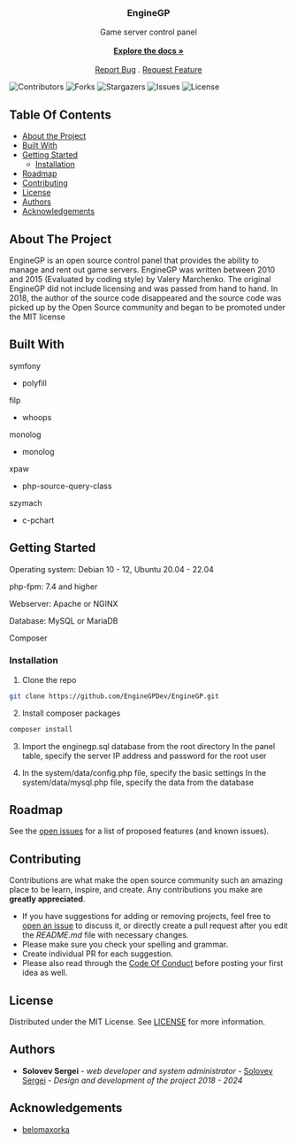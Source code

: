 <br/>
<p align="center">
  <!--<a href="https://github.com/EngineGPDev/EngineGP">
    <img src="images/logo.png" alt="Logo" width="80" height="80">
  </a>-->

  <h3 align="center">EngineGP</h3>

  <p align="center">
    Game server control panel
    <br/>
    <br/>
    <a href="https://github.com/EngineGPDev/EngineGP"><strong>Explore the docs »</strong></a>
    <br/>
    <br/>
    <a href="https://github.com/EngineGPDev/EngineGP/issues">Report Bug</a>
    .
    <a href="https://github.com/EngineGPDev/EngineGP/issues">Request Feature</a>
  </p>
</p>

![Contributors](https://img.shields.io/github/contributors/EngineGPDev/EngineGP?color=dark-green) ![Forks](https://img.shields.io/github/forks/EngineGPDev/EngineGP?style=social) ![Stargazers](https://img.shields.io/github/stars/EngineGPDev/EngineGP?style=social) ![Issues](https://img.shields.io/github/issues/EngineGPDev/EngineGP) ![License](https://img.shields.io/github/license/EngineGPDev/EngineGP) 

## Table Of Contents

* [About the Project](#about-the-project)
* [Built With](#built-with)
* [Getting Started](#getting-started)
  * [Installation](#installation)
* [Roadmap](#roadmap)
* [Contributing](#contributing)
* [License](#license)
* [Authors](#authors)
* [Acknowledgements](#acknowledgements)

## About The Project

EngineGP is an open source control panel that provides the ability to manage and rent out game servers. EngineGP was written between 2010 and 2015 (Evaluated by coding style) by Valery Marchenko. The original EngineGP did not include licensing and was passed from hand to hand. In 2018, the author of the source code disappeared and the source code was picked up by the Open Source community and began to be promoted under the MIT license

## Built With

symfony
* polyfill

filp
* whoops

monolog
* monolog

xpaw
* php-source-query-class

szymach
* c-pchart

## Getting Started

Operating system: Debian 10 - 12, Ubuntu 20.04 - 22.04

php-fpm: 7.4 and higher

Webserver: Apache or NGINX

Database: MySQL or MariaDB

Composer

### Installation

1. Clone the repo

```sh
git clone https://github.com/EngineGPDev/EngineGP.git
```

2. Install composer packages

```sh
composer install
```

3. Import the enginegp.sql database from the root directory
In the panel table, specify the server IP address and password for the root user

4. In the system/data/config.php file, specify the basic settings
In the system/data/mysql.php file, specify the data from the database

## Roadmap

See the [open issues](https://github.com/EngineGPDev/EngineGP/issues) for a list of proposed features (and known issues).

## Contributing

Contributions are what make the open source community such an amazing place to be learn, inspire, and create. Any contributions you make are **greatly appreciated**.
* If you have suggestions for adding or removing projects, feel free to [open an issue](https://github.com/EngineGPDev/EngineGP/issues/new) to discuss it, or directly create a pull request after you edit the *README.md* file with necessary changes.
* Please make sure you check your spelling and grammar.
* Create individual PR for each suggestion.
* Please also read through the [Code Of Conduct](https://github.com/EngineGPDev/EngineGP/blob/main/CODE_OF_CONDUCT.md) before posting your first idea as well.

## License

Distributed under the MIT License. See [LICENSE](https://github.com/EngineGPDev/EngineGP/blob/main/LICENSE.md) for more information.

## Authors

* **Solovev Sergei** - *web developer and system administrator* - [Solovev Sergei](https://github.com/SeAnSolovev) - *Design and development of the project 2018 - 2024*

## Acknowledgements

* [belomaxorka](https://github.com/belomaxorka)
